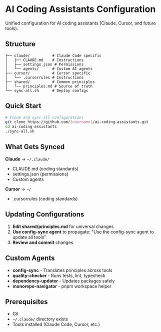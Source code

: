 # AI Coding Assistants Configuration

Unified configuration for AI coding assistants (Claude, Cursor, and future tools).

## Structure

```
├── claude/          # Claude Code specific
│   ├── CLAUDE.md    # Instructions
│   ├── settings.json # Permissions
│   └── agents/      # Custom AI agents
├── cursor/          # Cursor specific
│   └── .cursorrules # Instructions
├── shared/          # Common principles
│   └── principles.md # Source of truth
└── sync-all.sh      # Deploy configs
```

## Quick Start

```bash
# Clone and sync all configurations
git clone https://github.com/[username]/ai-coding-assistants.git
cd ai-coding-assistants
./sync-all.sh
```

## What Gets Synced

**Claude** → `~/.claude/`
- CLAUDE.md (coding standards)
- settings.json (permissions)
- Custom agents

**Cursor** → `~/`
- .cursorrules (coding standards)

## Updating Configurations

1. **Edit shared/principles.md** for universal changes
2. **Use config-sync agent** to propagate: "Use the config-sync agent to update all tools"
3. **Review and commit** changes

## Custom Agents

- **config-sync** - Translates principles across tools
- **quality-checker** - Runs tests, lint, typecheck
- **dependency-updater** - Updates packages safely
- **monorepo-navigator** - pnpm workspace helper

## Prerequisites

- Git
- `~/.claude/` directory exists
- Tools installed (Claude Code, Cursor, etc.)